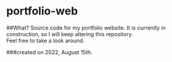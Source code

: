 # portfolio-web

##What?
Source code for my portfolio website. It is currently in construction, so I will keep altering this repository.<br>
Feel free to take a look around.

###created on 2022, August 15th.
